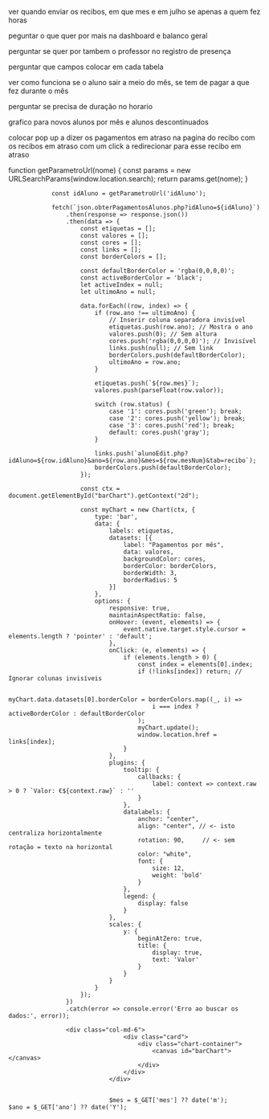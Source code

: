 ver quando enviar os recibos, em que mes e em julho se apenas a quem fez horas

peguntar o que quer por mais na dashboard e balanco geral

perguntar se quer por tambem o professor no registro de presença

perguntar que campos colocar em cada tabela

ver como funciona se o aluno sair a meio do mês, se tem de pagar a que fez durante o mês

perguntar se precisa de duração no horario

grafico para novos alunos por mês e alunos descontinuados

colocar pop up a dizer os pagamentos em atraso na pagina do recibo com os recibos em atraso com um click a redirecionar para esse recibo em atraso



function getParametroUrl(nome) {
                    const params = new URLSearchParams(window.location.search);
                    return params.get(nome);
                }

                const idAluno = getParametroUrl('idAluno');

                fetch(`json.obterPagamentosAlunos.php?idAluno=${idAluno}`)
                    .then(response => response.json())
                    .then(data => {
                        const etiquetas = [];
                        const valores = [];
                        const cores = [];
                        const links = [];
                        const borderColors = [];

                        const defaultBorderColor = 'rgba(0,0,0,0)';
                        const activeBorderColor = 'black';
                        let activeIndex = null;
                        let ultimoAno = null;

                        data.forEach((row, index) => {
                            if (row.ano !== ultimoAno) {
                                // Inserir coluna separadora invisível
                                etiquetas.push(row.ano); // Mostra o ano
                                valores.push(0); // Sem altura
                                cores.push('rgba(0,0,0,0)'); // Invisível
                                links.push(null); // Sem link
                                borderColors.push(defaultBorderColor);
                                ultimoAno = row.ano;
                            }

                            etiquetas.push(`${row.mes}`);
                            valores.push(parseFloat(row.valor));

                            switch (row.status) {
                                case '1': cores.push('green'); break;
                                case '2': cores.push('yellow'); break;
                                case '3': cores.push('red'); break;
                                default: cores.push('gray');
                            }

                            links.push(`alunoEdit.php?idAluno=${row.idAluno}&ano=${row.ano}&mes=${row.mesNum}&tab=recibo`);
                            borderColors.push(defaultBorderColor);
                        });

                        const ctx = document.getElementById("barChart").getContext("2d");

                        const myChart = new Chart(ctx, {
                            type: 'bar',
                            data: {
                                labels: etiquetas,
                                datasets: [{
                                    label: "Pagamentos por mês",
                                    data: valores,
                                    backgroundColor: cores,
                                    borderColor: borderColors,
                                    borderWidth: 3,
                                    borderRadius: 5
                                }]
                            },
                            options: {
                                responsive: true,
                                maintainAspectRatio: false,
                                onHover: (event, elements) => {
                                    event.native.target.style.cursor = elements.length ? 'pointer' : 'default';
                                },
                                onClick: (e, elements) => {
                                    if (elements.length > 0) {
                                        const index = elements[0].index;
                                        if (!links[index]) return; // Ignorar colunas invisíveis

                                        myChart.data.datasets[0].borderColor = borderColors.map((_, i) =>
                                            i === index ? activeBorderColor : defaultBorderColor
                                        );
                                        myChart.update();
                                        window.location.href = links[index];
                                    }
                                },
                                plugins: {
                                    tooltip: {
                                        callbacks: {
                                            label: context => context.raw > 0 ? `Valor: €${context.raw}` : ''
                                        }
                                    },
                                    datalabels: {
                                        anchor: "center",
                                        align: "center", // <- isto centraliza horizontalmente
                                        rotation: 90,     // <- sem rotação = texto na horizontal
                                        color: "white",
                                        font: {
                                            size: 12,
                                            weight: 'bold'
                                        }
                                    },
                                    legend: {
                                        display: false
                                    }
                                },
                                scales: {
                                    y: {
                                        beginAtZero: true,
                                        title: {
                                            display: true,
                                            text: 'Valor'
                                        }
                                    }
                                }
                            }
                        });
                    })
                    .catch(error => console.error('Erro ao buscar os dados:', error));

                    <div class="col-md-6">
                                    <div class="card">
                                        <div class="chart-container">
                                            <canvas id="barChart"></canvas>
                                        </div>
                                    </div>
                                </div>


                                $mes = $_GET['mes'] ?? date('m');
    $ano = $_GET['ano'] ?? date('Y');